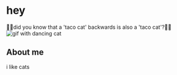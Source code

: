 # hey
🌮🐱did you know that a 'taco cat' backwards is also a 'taco cat'?🌮🐱
![gif with dancing cat](https://cdn.discordapp.com/attachments/874764025731375154/1142945167091978413/dancing_cat.gif)
## About me

i like cats

